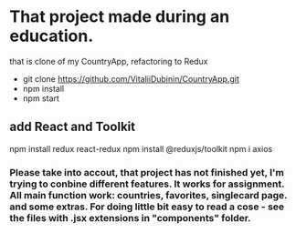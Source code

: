 # That project made during an education.

that is clone of my CountryApp, refactoring to Redux

- git clone https://github.com/VitaliiDubinin/CountryApp.git
- npm install
- npm start

## add React and Toolkit

npm install redux react-redux
npm install @reduxjs/toolkit
npm i axios

### Please take into accout, that project has not finished yet, I'm trying to conbine different features. It works for assignment. All main function work: countries, favorites, singlecard page. and some extras. For doing little bit easy to read a cose - see the files with .jsx extensions in "components" folder.
